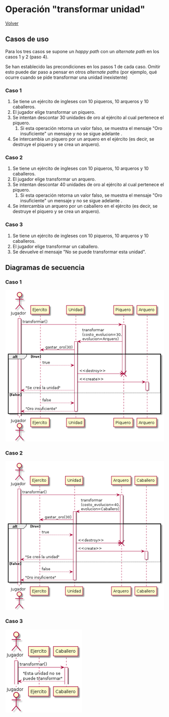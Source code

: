 # Operación "transformar unidad"

[Volver](../ejercitos/README.md)

## Casos de uso

Para los tres casos se supone un *happy path* con un *alternate path* en los casos 1 y 2 (paso 4).

Se han establecido las precondiciones en los pasos 1 de cada caso. Omitir esto puede dar paso a pensar en otros *alternate paths* (por ejemplo, qué ocurre cuando se pide transformar una unidad inexistente)

### Caso 1

1. Se tiene un ejército de ingleses con 10 piqueros, 10 arqueros y 10 caballeros.
3. El jugador elige transformar un piquero.
4. Se intentan descontar 30 unidades de oro al ejército al cual pertenece el piquero. 
   1. Si esta operación retorna un valor falso, se muestra el mensaje "Oro insuficiente" un mensaje y no se sigue adelante .
5. Se intercambia un piquero por un arquero en el ejército (es decir, se destruye el piquero y se crea un arquero).

### Caso 2

1. Se tiene un ejército de ingleses con 10 piqueros, 10 arqueros y 10 caballeros.
3. El jugador elige transformar un arquero.
4. Se intentan descontar 40 unidades de oro al ejército al cual pertenece el piquero. 
   1. Si esta operación retorna un valor falso, se muestra el mensaje "Oro insuficiente" un mensaje y no se sigue adelante .
5. Se intercambia un arquero por un caballero en el ejército (es decir, se destruye el piquero y se crea un arquero).

### Caso 3

1. Se tiene un ejército de ingleses con 10 piqueros, 10 arqueros y 10 caballeros.
3. El jugador elige transformar un caballero.
4. Se devuelve el mensaje "No se puede transformar esta unidad".

## Diagramas de secuencia

### Caso 1

![img](out/diag/transformar/transformar.png)

### Caso 2

![img](out/diag/transformar/transformar-1.png)

### Caso 3

![img](out/diag/transformar/transformar-2.png)
